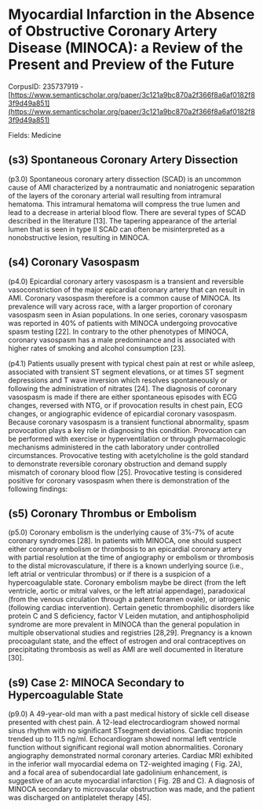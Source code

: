 # Myocardial Infarction in the Absence of Obstructive Coronary Artery Disease (MINOCA): a Review of the Present and Preview of the Future

CorpusID: 235737919 - [https://www.semanticscholar.org/paper/3c121a9bc870a2f366f8a6af0182f83f9d49a851](https://www.semanticscholar.org/paper/3c121a9bc870a2f366f8a6af0182f83f9d49a851)

Fields: Medicine

## (s3) Spontaneous Coronary Artery Dissection
(p3.0) Spontaneous coronary artery dissection (SCAD) is an uncommon cause of AMI characterized by a nontraumatic and noniatrogenic separation of the layers of the coronary arterial wall resulting from intramural hematoma. This intramural hematoma will compress the true lumen and lead to a decrease in arterial blood flow. There are several types of SCAD described in the literature [13]. The tapering appearance of the arterial lumen that is seen in type II SCAD can often be misinterpreted as a nonobstructive lesion, resulting in MINOCA.
## (s4) Coronary Vasospasm
(p4.0) Epicardial coronary artery vasospasm is a transient and reversible vasoconstriction of the major epicardial coronary artery that can result in AMI. Coronary vasospasm therefore is a common cause of MINOCA. Its prevalence will vary across race, with a larger proportion of coronary vasospasm seen in Asian populations. In one series, coronary vasospasm was reported in 40% of patients with MINOCA undergoing provocative spasm testing [22]. In contrary to the other phenotypes of MINOCA, coronary vasospasm has a male predominance and is associated with higher rates of smoking and alcohol consumption [23].

(p4.1) Patients usually present with typical chest pain at rest or while asleep, associated with transient ST segment elevations, or at times ST segment depressions and T wave inversion which resolves spontaneously or following the administration of nitrates [24]. The diagnosis of coronary vasospasm is made if there are either spontaneous episodes with ECG changes, reversed with NTG, or if provocation results in chest pain, ECG changes, or angiographic evidence of epicardial coronary vasospasm. Because coronary vasospasm is a transient functional abnormality, spasm provocation plays a key role in diagnosing this condition. Provocation can be performed with exercise or hyperventilation or through pharmacologic mechanisms administered in the cath laboratory under controlled circumstances. Provocative testing with acetylcholine is the gold standard to demonstrate reversible coronary obstruction and demand supply mismatch of coronary blood flow [25]. Provocative testing is considered positive for coronary vasospasm when there is demonstration of the following findings:
## (s5) Coronary Thrombus or Embolism
(p5.0) Coronary embolism is the underlying cause of 3%-7% of acute coronary syndromes [28]. In patients with MINOCA, one should suspect either coronary embolism or thrombosis to an epicardial coronary artery with partial resolution at the time of angiography or embolism or thrombosis to the distal microvasculature, if there is a known underlying source (i.e., left atrial or ventricular thrombus) or if there is a suspicion of a hypercoagulable state. Coronary embolism maybe be direct (from the left ventricle, aortic or mitral valves, or the left atrial appendage), paradoxical (from the venous circulation through a patent foramen ovale), or iatrogenic (following cardiac intervention). Certain genetic thrombophilic disorders like protein C and S deficiency, factor V Leiden mutation, and antiphospholipid syndrome are more prevalent in MINOCA than the general population in multiple observational studies and registries [28,29]. Pregnancy is a known procoagulant state, and the effect of estrogen and oral contraceptives on precipitating thrombosis as well as AMI are well documented in literature [30].
## (s9) Case 2: MINOCA Secondary to Hypercoagulable State
(p9.0) A 49-year-old man with a past medical history of sickle cell disease presented with chest pain. A 12-lead electrocardiogram showed normal sinus rhythm with no significant STsegment deviations. Cardiac troponin trended up to 11.5 ng/ml. Echocardiogram showed normal left ventricle function without significant regional wall motion abnormalities. Coronary angiography demonstrated normal coronary arteries. Cardiac MRI exhibited in the inferior wall myocardial edema on T2-weighted imaging ( Fig. 2A), and a focal area of subendocardial late gadolinium enhancement, is suggestive of an acute myocardial infarction ( Fig. 2B and C). A diagnosis of MINOCA secondary to microvascular obstruction was made, and the patient was discharged on antiplatelet therapy [45].
